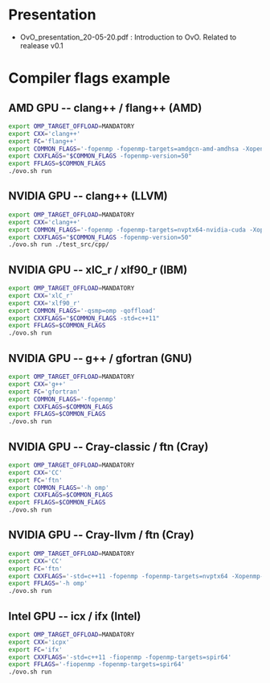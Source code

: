 # Presentation

- OvO_presentation_20-05-20.pdf : Introduction to OvO. Related to realease v0.1

# Compiler flags example

## AMD GPU -- clang++ / flang++ (AMD)

```bash
export OMP_TARGET_OFFLOAD=MANDATORY
export CXX='clang++'
export FC='flang++'
export COMMON_FLAGS='-fopenmp -fopenmp-targets=amdgcn-amd-amdhsa -Xopenmp-target=amdgcn-amd-amdhsa -march=gfx906'
export CXXFLAGS="$COMMON_FLAGS -fopenmp-version=50"
export FFLAGS=$COMMON_FLAGS
./ovo.sh run
```

## NVIDIA GPU -- clang++ (LLVM)

```bash
export OMP_TARGET_OFFLOAD=MANDATORY
export CXX='clang++'
export COMMON_FLAGS='-fopenmp -fopenmp-targets=nvptx64-nvidia-cuda -Xopenmp-target -march=sm_60'
export CXXFLAGS="$COMMON_FLAGS -fopenmp-version=50"
./ovo.sh run ./test_src/cpp/
```

## NVIDIA GPU -- xlC_r / xlf90_r (IBM)

```bash
export OMP_TARGET_OFFLOAD=MANDATORY
export CXX='xlC_r'
export CXX='xlf90_r'
export COMMON_FLAGS='-qsmp=omp -qoffload'
export CXXFLAGS="$COMMON_FLAGS -std=c++11"
export FFLAGS=$COMMON_FLAGS
./ovo.sh run
```

## NVIDIA GPU -- g++ / gfortran (GNU)

```bash
export OMP_TARGET_OFFLOAD=MANDATORY
export CXX='g++'
export FC='gfortran'
export COMMON_FLAGS='-fopenmp'
export CXXFLAGS=$COMMON_FLAGS
export FFLAGS=$COMMON_FLAGS
./ovo.sh run
```

## NVIDIA GPU -- Cray-classic / ftn (Cray)

```bash
export OMP_TARGET_OFFLOAD=MANDATORY
export CXX='CC'
export FC='ftn'
export COMMON_FLAGS='-h omp'
export CXXFLAGS=$COMMON_FLAGS
export FFLAGS=$COMMON_FLAGS
./ovo.sh run
```

## NVIDIA GPU -- Cray-llvm / ftn (Cray)

```bash
export OMP_TARGET_OFFLOAD=MANDATORY
export CXX='CC'
export FC='ftn'
export CXXFLAGS='-std=c++11 -fopenmp -fopenmp-targets=nvptx64 -Xopenmp-target -march=sm_70 -fopenmp-version=50'
export FFLAGS='-h omp'
./ovo.sh run
```

## Intel GPU -- icx / ifx (Intel)

```bash
export OMP_TARGET_OFFLOAD=MANDATORY
export CXX='icpx'
export FC='ifx'
export CXXFLAGS='-std=c++11 -fiopenmp -fopenmp-targets=spir64'
export FFLAGS='-fiopenmp -fopenmp-targets=spir64'
./ovo.sh run
```


